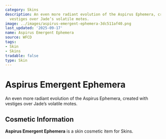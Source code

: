 ```yaml
---
category: Skins
description: An even more radiant evolution of the Aspirus Ephemera, created with
  vestiges over Jade’s volatile motes.
image: ../images/aspirus-emergent-ephemera-3dc511af40.png
last_updated: '2025-09-17'
name: Aspirus Emergent Ephemera
source: WFCD
tags:
- Skin
- Skins
tradable: false
type: Skin
---
```


# Aspirus Emergent Ephemera

An even more radiant evolution of the Aspirus Ephemera, created with vestiges over Jade’s volatile motes.

## Cosmetic Information

**Aspirus Emergent Ephemera** is a skin cosmetic item for Skins.

